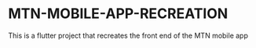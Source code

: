 # MTN-MOBILE-APP-RECREATION
This is a flutter project that recreates the front end of the MTN mobile app
